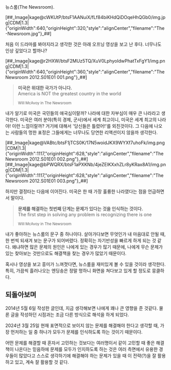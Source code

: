
뉴스룸(The Newsroom).

<p>[##_Image|kage@cWKUtP/btsF1AANuiX/fLf84biKHdQiDOqeHhQGb0/img.jpg|CDM|1.3|{"originWidth":640,"originHeight":320,"style":"alignCenter","filename":"The-Newsroom.jpg"}_##]</p>

처음 이 드라마를 봐야지라고 생각한 것은 아래 오프닝 영상을 보고 난 후다. 너무나도 인상 깊었다고 할까나?

<!-- [embed] https://www.youtube.com/embed/qyXiAfKrHqg?si=O5d6qSADXZADYKHr -->

<p>[##_Image|kage@r2HXW/btsF2MUz5TQ/XuV0LphyoIdwPhatTxFgY1/img.png|CDM|1.3|{"originWidth":640,"originHeight":360,"style":"alignCenter","filename":"The Newsroom 2012.S01E01 001.png"}_##]</p>

>**미국은 위대한 국가가 아니다.**  
>America is NOT the greatest country in the world
> 
> <small>Will McAvoy in The Newsroom</small>


내가 알기로 미국은 국민들의 애국심이랄까? 나라에 대한 자부심이 매우 큰 나라라고 생각한다.
미국은 여러 분야(특히 경제, 군사)에서 세계 최고이니, 미국은 세계 최고의 나라야!
이런 느낌이랄까?
거기에 대해서 '당신들은 틀렸어!'를 외친것이다.
그 다음에 나오는 사람들의 멍한 표정은 그들에게는 너무나도 당연한 리액션이지 않을까 생각한다.

<p>[##_Image|kage@VABtc/btsF1jTCS0K/17N5woidJKX9WYXf7uhoFk/img.png|CDM|1.3|{"originWidth":1117,"originHeight":628,"style":"alignCenter","filename":"The Newsroom 2012.S01E01 002.png"}_##][##_Image|kage@bPWQRX/btsF1aPXKNb/4jeZElKXxhZLr8yKRax8A1/img.png|CDM|1.3|{"originWidth":1117,"originHeight":628,"style":"alignCenter","filename":"The Newsroom 2012.S01E01 003.png"}_##]</p>

하지만 결정타는 다음에 이어진다. 미국은 한 때 가장 훌륭한 나라였다는 점을 언급하면서 말이다.

>**문제를 해결하는 첫번째 단계는 문제가 있다는 것을 인식하는 것이다.**  
>The first step in solving any problem is recognizing there is one
> 
> <small>Will McAvoy in The Newsroom</small>


내가 좋아하는 뉴스룸의 문구 중 하나이다.
살아가다보면 무엇인가 내 마음대로 안될 때, 한 번씩 되새겨 보는 문구가 되어버렸다.
정확히는 자기반성을 빠르게 하게 되는 것 같다.
왜냐하면 많은 문제의 원인은 나에게 있는 경우가 많기 때문에, 
나에게 무슨 문제가 있는 찾아보는 것만으로도 해결책을 찾는 경우가 많았기 때문이다.

혹시나 영상을 보고 흥미가 느껴졋다면, 뉴스룸을 재미있게 볼 수 있을 것이라 생각한다.
특히, 가끔씩 흘러나오는 엔딩송은 정말 멍하니 화면을 쳐다보고 있게 할 정도로 뭉클하다.

## 되돌아보며

2014년 5월 6일 작성한 글인데, 지금 생각해보면 나에게 꽤나 큰 영향을 준 것같다.
물론 글을 작성하던 시점과는 조금 다른 방식으로 해석을 하게 되었다.

2024년 3월 25일 현재 표면적으로 보이지 않는 문제를 해결해야 한다고 생각할 때,
가장 먼저하는 일 중 하나가 모두가 문제를 인식하도록 하는 것이기 때문이다.

어떤 문제를 해결할 때 혼자서 고민하는 것보다는 여러명이서 같이 고민할 때 좋은 해결책이 나온다는 믿음하에
문제를 모두가 인지하도록 하는 것은 여러 측면에서 유용한 경우들이 많았다고 스스로 생각하기에
해결해야 하는 문제가 있을 때 이 전략(?)을 잘 활용하고 있고, 계속 잘 활용할 것 같다.